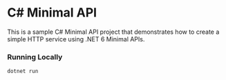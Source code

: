 # C# Minimal API

This is a sample C# Minimal API project that demonstrates how to create a simple HTTP service using .NET 6 Minimal APIs.

### Running Locally
```
dotnet run
```
